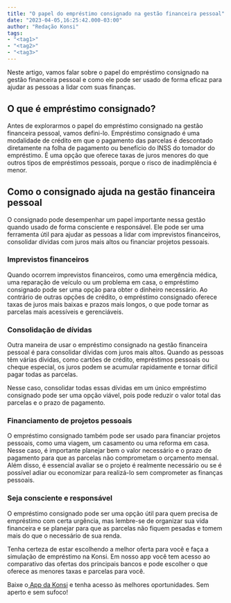 ```yaml
---
title: "O papel do empréstimo consignado na gestão financeira pessoal"
date: "2023-04-05,16:25:42.000-03:00"
author: "Redação Konsi"
tags:
- "<tag1>"
- "<tag2>"
- "<tag3>"
---
```


<p>Neste artigo, vamos falar sobre o papel do empréstimo consignado na gestão financeira pessoal e como ele pode ser usado de forma eficaz para ajudar as pessoas a lidar com suas finanças.</p><h2 id="o-que-%C3%A9-empr%C3%A9stimo-consignado">O que é empréstimo consignado?</h2><p>Antes de explorarmos o papel do empréstimo consignado na gestão financeira pessoal, vamos defini-lo. Empréstimo consignado é uma modalidade de crédito em que o pagamento das parcelas é descontado diretamente na folha de pagamento ou benefício do INSS do tomador do empréstimo. É uma opção que oferece taxas de juros menores do que outros tipos de empréstimos pessoais, porque o risco de inadimplência é menor.</p><h2 id="como-o-consignado-ajuda-na-gest%C3%A3o-financeira-pessoal">Como o consignado ajuda na gestão financeira pessoal</h2><p>O consignado pode desempenhar um papel importante nessa gestão quando usado de forma consciente e responsável. Ele pode ser uma ferramenta útil para ajudar as pessoas a lidar com imprevistos financeiros, consolidar dívidas com juros mais altos ou financiar projetos pessoais.</p><h3 id="imprevistos-financeiros">Imprevistos financeiros</h3><p>Quando ocorrem imprevistos financeiros, como uma emergência médica, uma reparação de veículo ou um problema em casa, o empréstimo consignado pode ser uma opção para obter o dinheiro necessário. Ao contrário de outras opções de crédito, o empréstimo consignado oferece taxas de juros mais baixas e prazos mais longos, o que pode tornar as parcelas mais acessíveis e gerenciáveis.</p><h3 id="consolida%C3%A7%C3%A3o-de-d%C3%ADvidas">Consolidação de dívidas</h3><p>Outra maneira de usar o empréstimo consignado na gestão financeira pessoal é para consolidar dívidas com juros mais altos. Quando as pessoas têm várias dívidas, como cartões de crédito, empréstimos pessoais ou cheque especial, os juros podem se acumular rapidamente e tornar difícil pagar todas as parcelas. </p><p>Nesse caso, consolidar todas essas dívidas em um único empréstimo consignado pode ser uma opção viável, pois pode reduzir o valor total das parcelas e o prazo de pagamento.</p><h3 id="financiamento-de-projetos-pessoais">Financiamento de projetos pessoais</h3><p>O empréstimo consignado também pode ser usado para financiar projetos pessoais, como uma viagem, um casamento ou uma reforma em casa. Nesse caso, é importante planejar bem o valor necessário e o prazo de pagamento para que as parcelas não comprometam o orçamento mensal. Além disso, é essencial avaliar se o projeto é realmente necessário ou se é possível adiar ou economizar para realizá-lo sem comprometer as finanças pessoais.</p><h3 id="seja-consciente-e-respons%C3%A1vel">Seja consciente e responsável</h3><p>O empréstimo consignado pode ser uma opção útil para quem precisa de empréstimo com certa urgência, mas lembre-se de organizar sua vida financeira e se planejar para que as parcelas não fiquem pesadas e tomem mais do que o necessário de sua renda.</p><p>Tenha certeza de estar escolhendo a melhor oferta para você e faça a simulação de empréstimo na Konsi. Em nosso app você tem acesso ao comparativo das ofertas dos principais bancos e pode escolher o que oferece as menores taxas e parcelas para você. </p><p>Baixe o<a href="https://q2kj.adj.st/?adj_t=1075aqga&amp;adj_campaign=site&amp;adj_adgroup=blog&amp;adj_creative=o-papel-do-emprestimo-consignado-na-gestao-financeira-pessoal"> App da Konsi</a> e tenha acesso às melhores oportunidades. Sem aperto e sem sufoco!<br><br></p>
